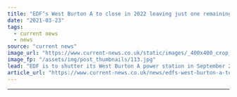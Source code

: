 ```yaml
---
title: "EDF’s West Burton A to close in 2022 leaving just one remaining coal power station"
date: "2021-03-23"
tags: 
  - current news
  - news
source: "current news"
image_url: "https://www.current-news.co.uk/static/images/_400x400_crop_center-center/West-Burton-A-credit-EDF.jpg"
image_fp: "/assets/img/post_thumbnails/113.jpg"
lead: "​EDF is to shutter its West Burton A power station in September 2022, leaving just one coal-fired power station remaining in the UK."
article_url: "https://www.current-news.co.uk/news/edfs-west-burton-a-to-close-in-2022-leaving-just-one-remaining-coal-power-station?utm_source=rss-feeds&utm_medium=rss&utm_campaign=rss"
---
```


---
